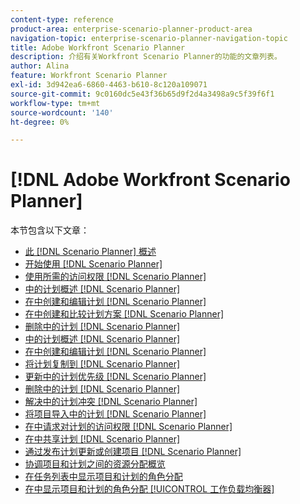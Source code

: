 ```yaml
---
content-type: reference
product-area: enterprise-scenario-planner-product-area
navigation-topic: enterprise-scenario-planner-navigation-topic
title: Adobe Workfront Scenario Planner
description: 介绍有关Workfront Scenario Planner的功能的文章列表。
author: Alina
feature: Workfront Scenario Planner
exl-id: 3d942ea6-6860-4463-b610-8c120a109071
source-git-commit: 9c0160dc5e43f36b65d9f2d4a3498a9c5f39f6f1
workflow-type: tm+mt
source-wordcount: '140'
ht-degree: 0%

---
```


# [!DNL Adobe Workfront Scenario Planner]

本节包含以下文章：

* [此 [!DNL Scenario Planner] 概述](../scenario-planner/scenario-planner-overview.md)
* [开始使用 [!DNL Scenario Planner]](../scenario-planner/get-started-with-scenario-planning.md)
* [使用所需的访问权限 [!DNL Scenario Planner]](../scenario-planner/access-needed-to-use-sp.md)
* [中的计划概述 [!DNL Scenario Planner]](../scenario-planner/plans-overview.md)
* [在中创建和编辑计划 [!DNL Scenario Planner]](../scenario-planner/create-and-edit-plans.md)
* [在中创建和比较计划方案 [!DNL Scenario Planner]](../scenario-planner/create-and-compare-scenarios-for-a-plan.md)
* [删除中的计划 [!DNL Scenario Planner]](../scenario-planner/delete-plans.md)
* [中的计划概述 [!DNL Scenario Planner]](../scenario-planner/initiatives-overview.md)
* [在中创建和编辑计划 [!DNL Scenario Planner]](../scenario-planner/create-and-edit-initiatives.md)
* [将计划复制到 [!DNL Scenario Planner]](../scenario-planner/copy-initiatives.md)
* [更新中的计划优先级 [!DNL Scenario Planner]](../scenario-planner/prioritize-initiatives.md)
* [删除中的计划 [!DNL Scenario Planner]](../scenario-planner/delete-initiatives.md)
* [解决中的计划冲突 [!DNL Scenario Planner]](../scenario-planner/resolve-conflicts-in-sp.md)
* [将项目导入中的计划 [!DNL Scenario Planner]](../scenario-planner/import-projects-to-plans.md)
* [在中请求对计划的访问权限 [!DNL Scenario Planner]](../scenario-planner/request-access-to-plan.md)
* [在中共享计划 [!DNL Scenario Planner]](../scenario-planner/share-a-plan.md)
* [通过发布计划更新或创建项目 [!DNL Scenario Planner]](../scenario-planner/publish-scenarios-update-projects.md)
* [协调项目和计划之间的资源分配概览](../scenario-planner/overview-reconcile-allocations-between-projects-initiatives.md)
* [在任务列表中显示项目和计划的角色分配](../scenario-planner/show-role-allocation-task-list-nwe.md)
* [在中显示项目和计划的角色分配 [!UICONTROL 工作负载均衡器]](../scenario-planner/show-role-allocation-workload-balancer.md)

 
